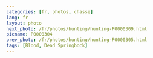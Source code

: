 ```yaml
---
categories: [fr, photos, chasse]
lang: fr
layout: photo
next_photo: /fr/photos/hunting/hunting-P0000309.html
picname: P0000304
prev_photo: /fr/photos/hunting/hunting-P0000305.html
tags: [Blood, Dead Springbock]
---
```

